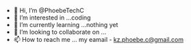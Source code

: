 - 👋 Hi, I’m @PhoebeTechC
- 👀 I’m interested in ...coding 
- 🌱 I’m currently learning ...nothing yet
- 💞️ I’m looking to collaborate on ...
- 📫 How to reach me ... my eamail - kz.phoebe.c@gmail.com

<!---
PhoebeTechC/PhoebeTechC is a ✨ special ✨ repository because its `README.md` (this file) appears on your GitHub profile.
You can click the Preview link to take a look at your changes.
--->
